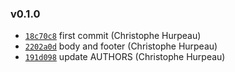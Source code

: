 ### v0.1.0

- [`18c70c8`](https://github.com/komet/komet-karma/commit/18c70c857032378789aa942c43e7a6d2cc113c75) first commit (Christophe Hurpeau)
- [`2202a0d`](https://github.com/komet/komet-karma/commit/2202a0d1971098accb3c552a083ef9c1fe813d36) body and footer (Christophe Hurpeau)
- [`191d098`](https://github.com/komet/komet-karma/commit/191d09824e1325b5579d3b3e264146f0c68f9817) update AUTHORS (Christophe Hurpeau)
